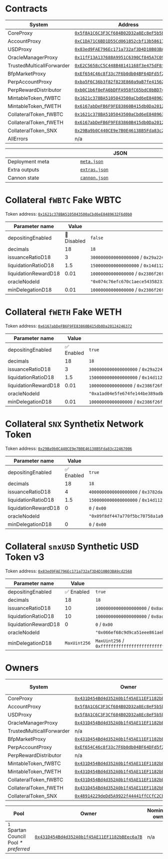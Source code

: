 # Contracts

<table data-full-width="true">
  <thead>
    <tr>
      <th width="400">System</th>
      <th width="500">Address</th>
      <th width="500">ABI</th>
      <th width="500">Readable ABI</th>
    </tr>
  </thead>
  <tbody>
    <tr>
      <td>CoreProxy</td>
      <td>
        <a href="https://sepolia.etherscan.io/address/0x5f8A1C6C3F3Cf684B02D32a8Ec8eF5b5be2722aE"><code>0x5f8A1C6C3F3Cf684B02D32a8Ec8eF5b5be2722aE</code></a>
      </td>
      <td>
        <a href="./11155111-carina/CoreProxy.json"><code>CoreProxy.json</code></a>
      </td>
      <td>
        <a href="./11155111-carina/CoreProxy.readable.json"><code>CoreProxy.readable.json</code></a>
      </td>
    </tr>
    <tr>
      <td>AccountProxy</td>
      <td>
        <a href="https://sepolia.etherscan.io/address/0xC1DA71C6BD1D55Cd061852cbf13b58617Fee945B"><code>0xC1DA71C6BD1D55Cd061852cbf13b58617Fee945B</code></a>
      </td>
      <td>
        <a href="./11155111-carina/AccountProxy.json"><code>AccountProxy.json</code></a>
      </td>
      <td>
        <a href="./11155111-carina/AccountProxy.readable.json"><code>AccountProxy.readable.json</code></a>
      </td>
    </tr>
    <tr>
      <td>USDProxy</td>
      <td>
        <a href="https://sepolia.etherscan.io/address/0x83ed9FAE796Ec171a732af3D4D10B03BA9cd2568"><code>0x83ed9FAE796Ec171a732af3D4D10B03BA9cd2568</code></a>
      </td>
      <td>
        <a href="./11155111-carina/USDProxy.json"><code>USDProxy.json</code></a>
      </td>
      <td>
        <a href="./11155111-carina/USDProxy.readable.json"><code>USDProxy.readable.json</code></a>
      </td>
    </tr>
    <tr>
      <td>OracleManagerProxy</td>
      <td>
        <a href="https://sepolia.etherscan.io/address/0x11fF13A137688A9951C6390Cf845A7C09791eD10"><code>0x11fF13A137688A9951C6390Cf845A7C09791eD10</code></a>
      </td>
      <td>
        <a href="./11155111-carina/OracleManagerProxy.json"><code>OracleManagerProxy.json</code></a>
      </td>
      <td>
        <a href="./11155111-carina/OracleManagerProxy.readable.json"><code>OracleManagerProxy.readable.json</code></a>
      </td>
    </tr>
    <tr>
      <td>TrustedMulticallForwarder</td>
      <td>
        <a href="https://sepolia.etherscan.io/address/0xE2C5658cC5C448B48141168f3e475dF8f65A1e3e"><code>0xE2C5658cC5C448B48141168f3e475dF8f65A1e3e</code></a>
      </td>
      <td>
        <a href="./11155111-carina/TrustedMulticallForwarder.json"><code>TrustedMulticallForwarder.json</code></a>
      </td>
      <td>
        <a href="./11155111-carina/TrustedMulticallForwarder.readable.json"><code>TrustedMulticallForwarder.readable.json</code></a>
      </td>
    </tr>
    <tr>
      <td>BfpMarketProxy</td>
      <td>
        <a href="https://sepolia.etherscan.io/address/0xEf654C46c8f33c7F6b0db04BF64DFd5f228c35d4"><code>0xEf654C46c8f33c7F6b0db04BF64DFd5f228c35d4</code></a>
      </td>
      <td>
        <a href="./11155111-carina/BfpMarketProxy.json"><code>BfpMarketProxy.json</code></a>
      </td>
      <td>
        <a href="./11155111-carina/BfpMarketProxy.readable.json"><code>BfpMarketProxy.readable.json</code></a>
      </td>
    </tr>
    <tr>
      <td>PerpAccountProxy</td>
      <td>
        <a href="https://sepolia.etherscan.io/address/0xba5F6C36b3f82f823E860a9aB7fe41562D50b99a"><code>0xba5F6C36b3f82f823E860a9aB7fe41562D50b99a</code></a>
      </td>
      <td>
        <a href="./11155111-carina/PerpAccountProxy.json"><code>PerpAccountProxy.json</code></a>
      </td>
      <td>
        <a href="./11155111-carina/PerpAccountProxy.readable.json"><code>PerpAccountProxy.readable.json</code></a>
      </td>
    </tr>
    <tr>
      <td>PerpRewardDistributor</td>
      <td>
        <a href="https://sepolia.etherscan.io/address/0xb0C1b6f0eFA6bDFFA958fC65bdC0bBD74E3d66aD"><code>0xb0C1b6f0eFA6bDFFA958fC65bdC0bBD74E3d66aD</code></a>
      </td>
      <td>
        <a href="./11155111-carina/PerpRewardDistributor.json"><code>PerpRewardDistributor.json</code></a>
      </td>
      <td>
        <a href="./11155111-carina/PerpRewardDistributor.readable.json"><code>PerpRewardDistributor.readable.json</code></a>
      </td>
    </tr>
    <tr>
      <td>MintableToken_fWBTC</td>
      <td>
        <a href="https://sepolia.etherscan.io/address/0x1621c378BA5105043500aCbd6eE8489632F6d0b0"><code>0x1621c378BA5105043500aCbd6eE8489632F6d0b0</code></a>
      </td>
      <td>
        <a href="./11155111-carina/MintableToken_fWBTC.json"><code>MintableToken_fWBTC.json</code></a>
      </td>
      <td>
        <a href="./11155111-carina/MintableToken_fWBTC.readable.json"><code>MintableToken_fWBTC.readable.json</code></a>
      </td>
    </tr>
    <tr>
      <td>MintableToken_fWETH</td>
      <td>
        <a href="https://sepolia.etherscan.io/address/0x6167abDeFB6F9FE83860B415db0Da20124246372"><code>0x6167abDeFB6F9FE83860B415db0Da20124246372</code></a>
      </td>
      <td>
        <a href="./11155111-carina/MintableToken_fWETH.json"><code>MintableToken_fWETH.json</code></a>
      </td>
      <td>
        <a href="./11155111-carina/MintableToken_fWETH.readable.json"><code>MintableToken_fWETH.readable.json</code></a>
      </td>
    </tr>
    <tr>
      <td>CollateralToken_fWBTC</td>
      <td>
        <a href="https://sepolia.etherscan.io/address/0x1621c378BA5105043500aCbd6eE8489632F6d0b0"><code>0x1621c378BA5105043500aCbd6eE8489632F6d0b0</code></a>
      </td>
      <td>
        <a href="./11155111-carina/CollateralToken_fWBTC.json"><code>CollateralToken_fWBTC.json</code></a>
      </td>
      <td>
        <a href="./11155111-carina/CollateralToken_fWBTC.readable.json"><code>CollateralToken_fWBTC.readable.json</code></a>
      </td>
    </tr>
    <tr>
      <td>CollateralToken_fWETH</td>
      <td>
        <a href="https://sepolia.etherscan.io/address/0x6167abDeFB6F9FE83860B415db0Da20124246372"><code>0x6167abDeFB6F9FE83860B415db0Da20124246372</code></a>
      </td>
      <td>
        <a href="./11155111-carina/CollateralToken_fWETH.json"><code>CollateralToken_fWETH.json</code></a>
      </td>
      <td>
        <a href="./11155111-carina/CollateralToken_fWETH.readable.json"><code>CollateralToken_fWETH.readable.json</code></a>
      </td>
    </tr>
    <tr>
      <td>CollateralToken_SNX</td>
      <td>
        <a href="https://sepolia.etherscan.io/address/0x29Ba9b0C440CE9e7B0E46138B5Fda83c22467006"><code>0x29Ba9b0C440CE9e7B0E46138B5Fda83c22467006</code></a>
      </td>
      <td>
        <a href="./11155111-carina/CollateralToken_SNX.json"><code>CollateralToken_SNX.json</code></a>
      </td>
      <td>
        <a href="./11155111-carina/CollateralToken_SNX.readable.json"><code>CollateralToken_SNX.readable.json</code></a>
      </td>
    </tr>
    <tr>
      <td>AllErrors</td>
      <td>n/a</td>
      <td>
        <a href="./11155111-carina/AllErrors.json"><code>AllErrors.json</code></a>
      </td>
      <td>
        <a href="./11155111-carina/AllErrors.readable.json"><code>AllErrors.readable.json</code></a>
      </td>
    </tr>
  </tbody>
</table>
<table data-full-width="true">
  <thead>
    <tr>
      <th width="400"></th>
      <th width="500">JSON</th>
    </tr>
  </thead>
  <tbody>
    <tr>
      <td>Deployment meta</td>
      <td>
        <a href="./11155111-carina/meta.json"><code>meta.json</code></a>
      </td>
    </tr>
    <tr>
      <td>Extra outputs</td>
      <td>
        <a href="./11155111-carina/extras.json"><code>extras.json</code></a>
      </td>
    </tr>
    <tr>
      <td>Cannon state</td>
      <td>
        <a href="./11155111-carina/cannon.json"><code>cannon.json</code></a>
      </td>
    </tr>
  </tbody>
</table>

# Collateral `fWBTC` Fake WBTC

Token address: <a href="https://sepolia.etherscan.io/address/0x1621c378BA5105043500aCbd6eE8489632F6d0b0"><code>0x1621c378BA5105043500aCbd6eE8489632F6d0b0</code></a>

<table data-full-width="true">
  <thead>
    <tr>
      <th width="400">Parameter name</th>
      <th width="100">Value</th>
      <th width="800">Raw value</th>
    </tr>
  </thead>
  <tbody>
    <tr>
      <td>depositingEnabled</td>
      <td>🚫 Disabled</td>
      <td><code>false</code></td>
    </tr>
    <tr>
      <td>decimals</td>
      <td>18</td>
      <td><code>18</code></td>
    </tr>
    <tr>
      <td>issuanceRatioD18</td>
      <td>3</td>
      <td><code>3000000000000000000</code> / <code>0x29a2241af62c0000</code></td>
    </tr>
    <tr>
      <td>liquidationRatioD18</td>
      <td>1.5</td>
      <td><code>1500000000000000000</code> / <code>0x14d1120d7b160000</code></td>
    </tr>
    <tr>
      <td>liquidationRewardD18</td>
      <td>0.01</td>
      <td><code>10000000000000000</code> / <code>0x2386f26fc10000</code></td>
    </tr>
    <tr>
      <td>oracleNodeId</td>
      <td></td>
      <td><code>"0x074c76efc670c1aece54358233fb2227e7f7e5a67a15ad17af98ebfea8576ecf"</code></td>
    </tr>
    <tr>
      <td>minDelegationD18</td>
      <td>0.01</td>
      <td><code>10000000000000000</code> / <code>0x2386f26fc10000</code></td>
    </tr>
  </tbody>
</table>

# Collateral `fWETH` Fake WETH

Token address: <a href="https://sepolia.etherscan.io/address/0x6167abDeFB6F9FE83860B415db0Da20124246372"><code>0x6167abDeFB6F9FE83860B415db0Da20124246372</code></a>

<table data-full-width="true">
  <thead>
    <tr>
      <th width="400">Parameter name</th>
      <th width="100">Value</th>
      <th width="800">Raw value</th>
    </tr>
  </thead>
  <tbody>
    <tr>
      <td>depositingEnabled</td>
      <td>✅ Enabled</td>
      <td><code>true</code></td>
    </tr>
    <tr>
      <td>decimals</td>
      <td>18</td>
      <td><code>18</code></td>
    </tr>
    <tr>
      <td>issuanceRatioD18</td>
      <td>3</td>
      <td><code>3000000000000000000</code> / <code>0x29a2241af62c0000</code></td>
    </tr>
    <tr>
      <td>liquidationRatioD18</td>
      <td>1.5</td>
      <td><code>1500000000000000000</code> / <code>0x14d1120d7b160000</code></td>
    </tr>
    <tr>
      <td>liquidationRewardD18</td>
      <td>0.01</td>
      <td><code>10000000000000000</code> / <code>0x2386f26fc10000</code></td>
    </tr>
    <tr>
      <td>oracleNodeId</td>
      <td></td>
      <td><code>"0xa1ad04e5fe674fe144be389adb9340f0b15e73d866da4e70145eec4ef867955b"</code></td>
    </tr>
    <tr>
      <td>minDelegationD18</td>
      <td>0.01</td>
      <td><code>10000000000000000</code> / <code>0x2386f26fc10000</code></td>
    </tr>
  </tbody>
</table>

# Collateral `SNX` Synthetix Network Token

Token address: <a href="https://sepolia.etherscan.io/address/0x29Ba9b0C440CE9e7B0E46138B5Fda83c22467006"><code>0x29Ba9b0C440CE9e7B0E46138B5Fda83c22467006</code></a>

<table data-full-width="true">
  <thead>
    <tr>
      <th width="400">Parameter name</th>
      <th width="100">Value</th>
      <th width="800">Raw value</th>
    </tr>
  </thead>
  <tbody>
    <tr>
      <td>depositingEnabled</td>
      <td>✅ Enabled</td>
      <td><code>true</code></td>
    </tr>
    <tr>
      <td>decimals</td>
      <td>18</td>
      <td><code>18</code></td>
    </tr>
    <tr>
      <td>issuanceRatioD18</td>
      <td>4</td>
      <td><code>4000000000000000000</code> / <code>0x3782dace9d900000</code></td>
    </tr>
    <tr>
      <td>liquidationRatioD18</td>
      <td>1.5</td>
      <td><code>1500000000000000000</code> / <code>0x14d1120d7b160000</code></td>
    </tr>
    <tr>
      <td>liquidationRewardD18</td>
      <td>0</td>
      <td><code>0</code> / <code>0x00</code></td>
    </tr>
    <tr>
      <td>oracleNodeId</td>
      <td></td>
      <td><code>"0x09f8df447a770f5bc70758a1a954a36be1f77549336d9823ddf5412f91c5f672"</code></td>
    </tr>
    <tr>
      <td>minDelegationD18</td>
      <td>0</td>
      <td><code>0</code> / <code>0x00</code></td>
    </tr>
  </tbody>
</table>

# Collateral `snxUSD` Synthetic USD Token v3

Token address: <a href="https://sepolia.etherscan.io/address/0x83ed9FAE796Ec171a732af3D4D10B03BA9cd2568"><code>0x83ed9FAE796Ec171a732af3D4D10B03BA9cd2568</code></a>

<table data-full-width="true">
  <thead>
    <tr>
      <th width="400">Parameter name</th>
      <th width="100">Value</th>
      <th width="800">Raw value</th>
    </tr>
  </thead>
  <tbody>
    <tr>
      <td>depositingEnabled</td>
      <td>✅ Enabled</td>
      <td><code>true</code></td>
    </tr>
    <tr>
      <td>decimals</td>
      <td>18</td>
      <td><code>18</code></td>
    </tr>
    <tr>
      <td>issuanceRatioD18</td>
      <td>10</td>
      <td><code>10000000000000000000</code> / <code>0x8ac7230489e80000</code></td>
    </tr>
    <tr>
      <td>liquidationRatioD18</td>
      <td>10</td>
      <td><code>10000000000000000000</code> / <code>0x8ac7230489e80000</code></td>
    </tr>
    <tr>
      <td>liquidationRewardD18</td>
      <td>0</td>
      <td><code>0</code> / <code>0x00</code></td>
    </tr>
    <tr>
      <td>oracleNodeId</td>
      <td></td>
      <td><code>"0x066ef68c9d9ca51eee861aeb5bce51a12e61f06f10bf62243c563671ae3a9733"</code></td>
    </tr>
    <tr>
      <td>minDelegationD18</td>
      <td><code>MaxUint256</code></td>
      <td><code>MaxUint256</code> / <code>0xffffffffffffffffffffffffffffffffffffffffffffffffffffffffffffffff</code></td>
    </tr>
  </tbody>
</table>

# Owners

<table data-full-width="true">
  <thead>
    <tr>
      <th width="400">System</th>
      <th width="500">Owner</th>
      <th width="500">Nominated owner</th>
    </tr>
  </thead>
  <tbody>
    <tr>
      <td>CoreProxy</td>
      <td>
        <a href="https://sepolia.etherscan.io/address/0x431D454Bd4d352A0b1f45AE11EF1182bBEec6a7B"><code>0x431D454Bd4d352A0b1f45AE11EF1182bBEec6a7B</code></a>
      </td>
      <td>n/a</td>
    </tr>
    <tr>
      <td>AccountProxy</td>
      <td>
        <a href="https://sepolia.etherscan.io/address/0x5f8A1C6C3F3Cf684B02D32a8Ec8eF5b5be2722aE"><code>0x5f8A1C6C3F3Cf684B02D32a8Ec8eF5b5be2722aE</code></a>
      </td>
      <td>n/a</td>
    </tr>
    <tr>
      <td>USDProxy</td>
      <td>
        <a href="https://sepolia.etherscan.io/address/0x5f8A1C6C3F3Cf684B02D32a8Ec8eF5b5be2722aE"><code>0x5f8A1C6C3F3Cf684B02D32a8Ec8eF5b5be2722aE</code></a>
      </td>
      <td>n/a</td>
    </tr>
    <tr>
      <td>OracleManagerProxy</td>
      <td>
        <a href="https://sepolia.etherscan.io/address/0x431D454Bd4d352A0b1f45AE11EF1182bBEec6a7B"><code>0x431D454Bd4d352A0b1f45AE11EF1182bBEec6a7B</code></a>
      </td>
      <td>n/a</td>
    </tr>
    <tr>
      <td>TrustedMulticallForwarder</td>
      <td>n/a</td>
      <td>n/a</td>
    </tr>
    <tr>
      <td>BfpMarketProxy</td>
      <td>
        <a href="https://sepolia.etherscan.io/address/0x431D454Bd4d352A0b1f45AE11EF1182bBEec6a7B"><code>0x431D454Bd4d352A0b1f45AE11EF1182bBEec6a7B</code></a>
      </td>
      <td>n/a</td>
    </tr>
    <tr>
      <td>PerpAccountProxy</td>
      <td>
        <a href="https://sepolia.etherscan.io/address/0xEf654C46c8f33c7F6b0db04BF64DFd5f228c35d4"><code>0xEf654C46c8f33c7F6b0db04BF64DFd5f228c35d4</code></a>
      </td>
      <td>n/a</td>
    </tr>
    <tr>
      <td>PerpRewardDistributor</td>
      <td>n/a</td>
      <td>n/a</td>
    </tr>
    <tr>
      <td>MintableToken_fWBTC</td>
      <td>
        <a href="https://sepolia.etherscan.io/address/0x431D454Bd4d352A0b1f45AE11EF1182bBEec6a7B"><code>0x431D454Bd4d352A0b1f45AE11EF1182bBEec6a7B</code></a>
      </td>
      <td>n/a</td>
    </tr>
    <tr>
      <td>MintableToken_fWETH</td>
      <td>
        <a href="https://sepolia.etherscan.io/address/0x431D454Bd4d352A0b1f45AE11EF1182bBEec6a7B"><code>0x431D454Bd4d352A0b1f45AE11EF1182bBEec6a7B</code></a>
      </td>
      <td>n/a</td>
    </tr>
    <tr>
      <td>CollateralToken_fWBTC</td>
      <td>
        <a href="https://sepolia.etherscan.io/address/0x431D454Bd4d352A0b1f45AE11EF1182bBEec6a7B"><code>0x431D454Bd4d352A0b1f45AE11EF1182bBEec6a7B</code></a>
      </td>
      <td>n/a</td>
    </tr>
    <tr>
      <td>CollateralToken_fWETH</td>
      <td>
        <a href="https://sepolia.etherscan.io/address/0x431D454Bd4d352A0b1f45AE11EF1182bBEec6a7B"><code>0x431D454Bd4d352A0b1f45AE11EF1182bBEec6a7B</code></a>
      </td>
      <td>n/a</td>
    </tr>
    <tr>
      <td>CollateralToken_SNX</td>
      <td>
        <a href="https://sepolia.etherscan.io/address/0x48914229deDd5A9922f44441ffCCfC2Cb7856Ee9"><code>0x48914229deDd5A9922f44441ffCCfC2Cb7856Ee9</code></a>
      </td>
      <td>n/a</td>
    </tr>
  </tbody>
</table>

<table data-full-width="true">
  <thead>
    <tr>
      <th width="400">Pool</th>
      <th width="500">Owner</th>
      <th width="500">Nominated owner</th>
    </tr>
  </thead>
  <tbody>
    <tr>
      <td><code>1</code> Spartan Council Pool <i>* preferred</i></td>
      <td>
        <a href="https://sepolia.etherscan.io/address/0x431D454Bd4d352A0b1f45AE11EF1182bBEec6a7B"><code>0x431D454Bd4d352A0b1f45AE11EF1182bBEec6a7B</code></a>
      </td>
      <td>n/a</td>
    </tr>
  </tbody>
</table>

